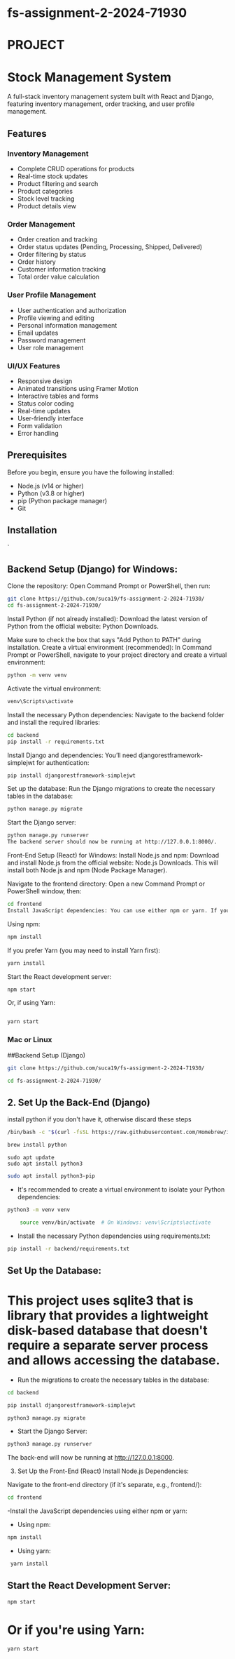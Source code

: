# fs-assignment-2-2024-71930

# PROJECT

# Stock Management System

A full-stack inventory management system built with React and Django, featuring inventory management, order tracking, and user profile management.

## Features

### Inventory Management
- Complete CRUD operations for products
- Real-time stock updates
- Product filtering and search
- Product categories
- Stock level tracking
- Product details view

### Order Management
- Order creation and tracking
- Order status updates (Pending, Processing, Shipped, Delivered)
- Order filtering by status
- Order history
- Customer information tracking
- Total order value calculation

### User Profile Management
- User authentication and authorization
- Profile viewing and editing
- Personal information management
- Email updates
- Password management
- User role management

### UI/UX Features
- Responsive design
- Animated transitions using Framer Motion
- Interactive tables and forms
- Status color coding
- Real-time updates
- User-friendly interface
- Form validation
- Error handling

## Prerequisites

Before you begin, ensure you have the following installed:
- Node.js (v14 or higher)
- Python (v3.8 or higher)
- pip (Python package manager)
- Git

## Installation

`
## Backend Setup (Django) for Windows:
Clone the repository: Open Command Prompt or PowerShell, then run:

```bash
git clone https://github.com/suca19/fs-assignment-2-2024-71930/
cd fs-assignment-2-2024-71930/
```
Install Python (if not already installed): Download the latest version of Python from the official website: Python Downloads.

Make sure to check the box that says "Add Python to PATH" during installation.
Create a virtual environment (recommended): In Command Prompt or PowerShell, navigate to your project directory and create a virtual environment:

```bash
python -m venv venv
```
Activate the virtual environment:

```bash
venv\Scripts\activate
```
Install the necessary Python dependencies: Navigate to the backend folder and install the required libraries:

```bash
cd backend
pip install -r requirements.txt
```
Install Django and dependencies: You’ll need djangorestframework-simplejwt for authentication:

```bash
pip install djangorestframework-simplejwt
```
Set up the database: Run the Django migrations to create the necessary tables in the database:

```bash
python manage.py migrate
```
Start the Django server:

```bash
python manage.py runserver
The backend server should now be running at http://127.0.0.1:8000/.
```
Front-End Setup (React) for Windows:
Install Node.js and npm: Download and install Node.js from the official website: Node.js Downloads. This will install both Node.js and npm (Node Package Manager).

Navigate to the frontend directory: Open a new Command Prompt or PowerShell window, then:

```bash
cd frontend
Install JavaScript dependencies: You can use either npm or yarn. If you don’t have Yarn installed, use npm:
```
Using npm:

```bash
npm install
```
If you prefer Yarn (you may need to install Yarn first):

```bash
yarn install
```
Start the React development server:

```bash
npm start
```
Or, if using Yarn:

```bash

yarn start
```
### Mac or Linux

##Backend Setup (Django)

```bash
git clone https://github.com/suca19/fs-assignment-2-2024-71930/
```

```bash
cd fs-assignment-2-2024-71930/
```
## 2. Set Up the Back-End (Django)

install python if you don't have it, otherwise discard these steps 

```bash
/bin/bash -c "$(curl -fsSL https://raw.githubusercontent.com/Homebrew/install/HEAD/install.sh)"
```

```bash
brew install python
```

```
sudo apt update
sudo apt install python3
```
```bash
sudo apt install python3-pip
```


- It's recommended to create a virtual environment to isolate your Python dependencies:

```bash
python3 -m venv venv
```

```bash
    source venv/bin/activate  # On Windows: venv\Scripts\activate
```

- Install the necessary Python dependencies using requirements.txt:

```bash
pip install -r backend/requirements.txt
```
## Set Up the Database:

# This project uses sqlite3 that is library that provides a lightweight disk-based database that doesn't require a separate server process and allows accessing the database.

- Run the migrations to create the necessary tables in the database:

```bash
cd backend
```

```bash
pip install djangorestframework-simplejwt
 ```

```bash
python3 manage.py migrate
```
- Start the Django Server:

```bash
python3 manage.py runserver
```

The back-end will now be running at http://127.0.0.1:8000.

3. Set Up the Front-End (React)
Install Node.js Dependencies:

Navigate to the front-end directory (if it's separate, e.g., frontend/):

```bash
cd frontend
```

-Install the JavaScript dependencies using either npm or yarn:

- Using npm:
    
```bash
npm install
```

- Using yarn:

```bash
 yarn install
 ```

## Start the React Development Server:

```bash
npm start   
```

# Or if you're using Yarn: 

 ```bash
yarn start
```


